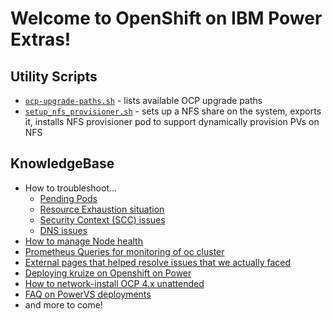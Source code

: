 # Welcome to OpenShift on IBM Power Extras!

## Utility Scripts

* [`ocp-upgrade-paths.sh`](https://github.com/ocp-power-automation/extra/tree/master/utils/ocp-upgrade-paths.sh) - lists available OCP upgrade paths
* [`setup_nfs_provisioner.sh`](https://github.com/ocp-power-automation/extra/tree/master/utils/setup_nfs_provisioner.sh) - sets up a NFS share on the system, exports it, installs NFS provisioner pod to support dynamically provision PVs on NFS

## KnowledgeBase

* How to troubleshoot...
    * [Pending Pods](h2t-pending-pods)
    * [Resource Exhaustion situation](h2t-resource-exhaustion)
    * [Security Context (SCC) issues](h2t-scc)
    * [DNS issues](h2t-dns)
* [How to manage Node health](Node_Health_Management)
* [Prometheus Queries for monitoring of oc cluster](Prometheus_Queries)
* [External pages that helped resolve issues that we actually faced](actually-helped)
* [Deploying kruize on Openshift on Power](kruize)
* [How to network-install OCP 4.x unattended](set-bootlist-during-netinstall)
* [FAQ on PowerVS deployments](https://ocp-power-automation.github.io/ocp-powervm-faq/docs/powervs-faq/)
* and more to come!
